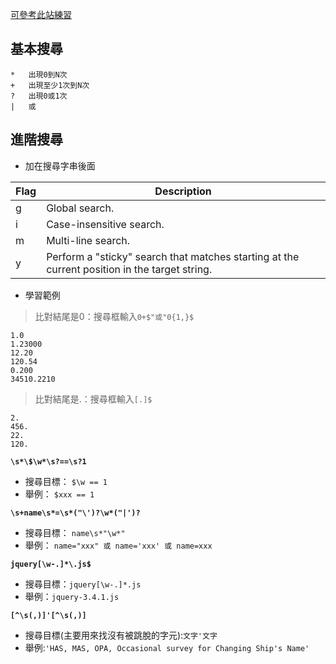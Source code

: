 [可參考此站練習](https://regexr.com/)

## 基本搜尋 ##

```
*   出現0到N次
+   出現至少1次到N次
?   出現0或1次
|   或
```

## 進階搜尋 ##

- 加在搜尋字串後面

| Flag | Description                                                                                   |
| ---- | --------------------------------------------------------------------------------------------- |
| g    | Global search.                                                                                |
| i    | Case-insensitive search.                                                                      |
| m    | Multi-line search.                                                                            |
| y    | Perform a "sticky" search that matches starting at the current position in the target string. |


- 學習範例
>   比對結尾是0：搜尋框輸入`0+$"或"0{1,}$`
```
1.0
1.23000
12.20
120.54
0.200
34510.2210
```
>   比對結尾是.：搜尋框輸入`[.]$`
```
2.
456.
22.
120.
```


**`\s*\$\w*\s?==\s?1`**

- 搜尋目標： `$\w == 1`
- 舉例： `$xxx == 1`


**`\s+name\s*=\s*("\')?\w*("|')?`**

- 搜尋目標： `name\s*"\w*"`
- 舉例： `name="xxx" 或 name='xxx' 或 name=xxx`


**`jquery[\w-.]*\.js$`**

- 搜尋目標：`jquery[\w-.]*.js`
- 舉例：`jquery-3.4.1.js`


**`[^\s(,)]'[^\s(,)]`**

- 搜尋目標(主要用來找沒有被跳脫的字元):`文字'文字`
- 舉例:`'HAS, MAS, OPA, Occasional survey for Changing Ship's Name'`